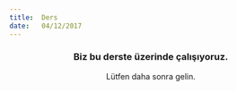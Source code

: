 ```yaml
---
title:  Ders
date:   04/12/2017
---
```


### <center>Biz bu derste üzerinde çalışıyoruz.</center>
<center>Lütfen daha sonra gelin.</center>